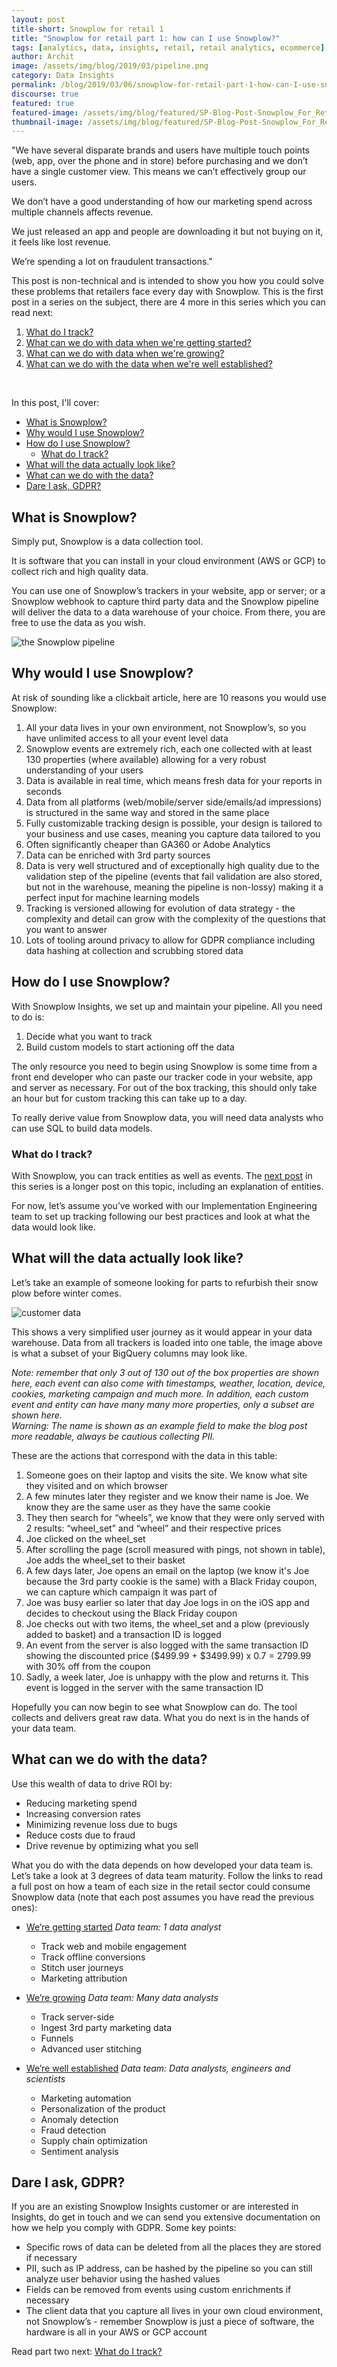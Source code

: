 ```yaml
---
layout: post
title-short: Snowplow for retail 1
title: "Snowplow for retail part 1: how can I use Snowplow?"
tags: [analytics, data, insights, retail, retail analytics, ecommerce]
author: Archit
image: /assets/img/blog/2019/03/pipeline.png
category: Data Insights
permalink: /blog/2019/03/06/snowplow-for-retail-part-1-how-can-I-use-snowplow/
discourse: true
featured: true
featured-image: /assets/img/blog/featured/SP-Blog-Post-Snowplow_For_Retail.jpg
thumbnail-image: /assets/img/blog/featured/SP-Blog-Post-Snowplow_For_Retail-mini.jpg
---
```


"We have several disparate brands and users have multiple touch points (web, app, over the phone and in store) before purchasing and we don’t have a single customer view. This means we can’t effectively group our users.

We don’t have a good understanding of how our marketing spend across multiple channels affects revenue.

We just released an app and people are downloading it but not buying on it, it feels like lost revenue.

We’re spending a lot on fraudulent transactions."

This post is non-technical and is intended to show you how you could solve these problems that retailers face every day with Snowplow. This is the first post in a series on the subject, there are 4 more in this series which you can read next:

1. [What do I track?][part-2]
2. [What can we do with data when we're getting started?][part-3]
3. [What can we do with data when we're growing?][part-4]
4. [What can we do with the data when we're well established?][part-5]
<br>

In this post, I'll cover:
- [What is Snowplow?](#what-is-snowplow)
- [Why would I use Snowplow?](#why-would-I-use-Snowplow)
- [How do I use Snowplow?](#how-do-I-use-Snowplow)
  - [What do I track?](#what-do-I-track)
- [What will the data actually look like?](#what-will-the-data-look-like)
- [What can we do with the data?](#what-can-we-do-with-the-data)
- [Dare I ask, GDPR?](#gdpr)

<h2 id="what-is-snowplow">What is Snowplow?</h2>

Simply put, Snowplow is a data collection tool.

It is software that you can install in your cloud environment (AWS or GCP) to collect rich and high quality data.

You can use one of Snowplow’s trackers in your website, app or server; or a Snowplow webhook to capture third party data and the Snowplow pipeline will deliver the data to a data warehouse of your choice. From there, you are free to use the data as you wish.

![the Snowplow pipeline][pipeline]


<h2 id="why-would-I-use-Snowplow">Why would I use Snowplow?</h2>

At risk of sounding like a clickbait article, here are 10 reasons you would use Snowplow:

1. All your data lives in your own environment, not Snowplow’s, so you have unlimited access to all your event level data
2. Snowplow events are extremely rich, each one collected with at least 130 properties (where available) allowing for a very robust understanding of your users
3. Data is available in real time, which means fresh data for your reports in seconds
4. Data from all platforms (web/mobile/server side/emails/ad impressions) is structured in the same way and stored in the same place
5. Fully customizable tracking design is possible, your design is tailored to your business and use cases, meaning you capture data tailored to you
6. Often significantly cheaper than GA360 or Adobe Analytics
7. Data can be enriched with 3rd party sources
8. Data is very well structured and of exceptionally high quality due to the validation step of the pipeline (events that fail validation are also stored, but not in the warehouse, meaning the pipeline is non-lossy) making it a perfect input for machine learning models
9. Tracking is versioned allowing for evolution of data strategy - the complexity and detail can grow with the complexity of the questions that you want to answer
10. Lots of tooling around privacy to allow for GDPR compliance including data hashing at collection and scrubbing stored data


<h2 id="how-do-I-use-Snowplow">How do I use Snowplow?</h2>

With Snowplow Insights, we set up and maintain your pipeline. All you need to do is:

1. Decide what you want to track
2. Build custom models to start actioning off the data

The only resource you need to begin using Snowplow is some time from a front end developer who can paste our tracker code in your website, app and server as necessary. For out of the box tracking, this should only take an hour but for custom tracking this can take up to a day.

To really derive value from Snowplow data, you will need data analysts who can use SQL to build data models.

<h3 id="what-do-I-track">What do I track?</h3>

With Snowplow, you can track entities as well as events. The [next post][part-2] in this series is a longer post on this topic, including an explanation of entities.

For now, let’s assume you’ve worked with our Implementation Engineering team to set up tracking following our best practices and look at what the data would look like.

<h2 id="what-will-the-data-look-like">What will the data actually look like?</h2>

Let’s take an example of someone looking for parts to refurbish their snow plow before winter comes.

![customer data][table]

This shows a very simplified user journey as it would appear in your data warehouse. Data from all trackers is loaded into one table, the image above is what a subset of your BigQuery columns may look like.

*Note: remember that only 3 out of 130 out of the box properties are shown here, each event can also come with timestamps, weather, location, device, cookies, marketing campaign and much more. In addition, each custom event and entity can have many many more properties, only a subset are shown here.*
<br>
*Warning: The name is shown as an example field to make the blog post more readable, always be cautious collecting PII.*

These are the actions that correspond with the data in this table:

1. Someone goes on their laptop and visits the site. We know what site they visited and on which browser
2. A few minutes later they register and we know their name is Joe. We know they are the same user as they have the same cookie
3. They then search for “wheels”, we know that they were only served with 2 results: “wheel_set” and “wheel” and their respective prices
4. Joe clicked on the wheel_set
5. After scrolling the page (scroll measured with pings, not shown in table), Joe adds the wheel_set to their basket
6. A few days later, Joe opens an email on the laptop (we know it's Joe because the 3rd party cookie is the same) with a Black Friday coupon, we can capture which campaign it was part of
7. Joe was busy earlier so later that day Joe logs in on the iOS app and decides to checkout using the Black Friday coupon
8. Joe checks out with two items, the wheel_set and a plow (previously added to basket) and a transaction ID is logged
9. An event from the server is also logged with the same transaction ID showing the discounted price ($499.99 + $3499.99) x 0.7 = 2799.99 with 30% off from the coupon
10. Sadly, a week later, Joe is unhappy with the plow and returns it. This event is logged in the server with the same transaction ID

Hopefully you can now begin to see what Snowplow can do. The tool collects and delivers great raw data. What you do next is in the hands of your data team.

<h2 id ="what-can-we do-with-the-data">What can we do with the data?</h2>

Use this wealth of data to drive ROI by:
- Reducing marketing spend
- Increasing conversion rates
- Minimizing revenue loss due to bugs
- Reduce costs due to fraud
- Drive revenue by optimizing what you sell

What you do with the data depends on how developed your data team is. Let’s take a look at 3 degrees of data team maturity. Follow the links to read a full post on how a team of each size in the retail sector could consume Snowplow data (note that each post assumes you have read the previous ones):

- [We’re getting started][part-3] *Data team: 1 data analyst*
  - Track web and mobile engagement
  - Track offline conversions
  - Stitch user journeys
  - Marketing attribution

- [We’re growing][part-4] *Data team: Many data analysts*
  - Track server-side
  - Ingest 3rd party marketing data
  - Funnels
  - Advanced user stitching

- [We’re well established][part-5] *Data team: Data analysts, engineers and scientists*
  - Marketing automation
  - Personalization of the product
  - Anomaly detection
  - Fraud detection
  - Supply chain optimization
  - Sentiment analysis

<h2 id="gdpr">Dare I ask, GDPR?</h2>

If you are an existing Snowplow Insights customer or are interested in Insights, do get in touch and we can send you extensive documentation on how we help you comply with GDPR. Some key points:

- Specific rows of data can be deleted from all the places they are stored if necessary
- PII, such as IP address, can be hashed by the pipeline so you can still analyze user behavior using the hashed values
- Fields can be removed from events using custom enrichments if necessary
- The client data that you capture all lives in your own cloud environment, not Snowplow’s - remember Snowplow is just a piece of software, the hardware is all in your AWS or GCP account


Read part two next: [What do I track?][part-2]








[part-2]: /blog/2019/03/06/snowplow-for-retail-part-1-what-data-do-I-track/
[part-3]: /blog/2019/03/06/snowplow-for-retail-part-3-what-can-we-do-with-data-when-were-getting-started/

[part-4]: /blog/2019/03/06/snowplow-for-retail-part-4-what-can-we-do-with-data-when-were-growing/

[part-5]: /blog/2019/03/06/snowplow-for-retail-part-5-what-can-we-do-with-data-when-were-well-established/


[pipeline]: /assets/img/blog/2019/03/pipeline.png

[table]: /assets/img/blog/2019/03/tables.png
